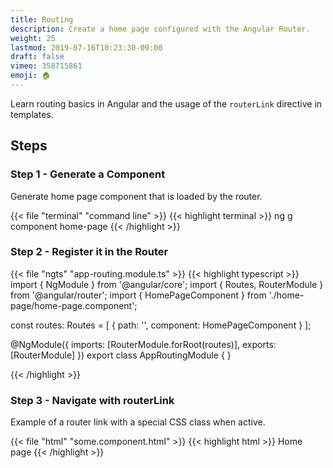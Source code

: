 ```yaml
---
title: Routing
description: Create a home page configured with the Angular Router. 
weight: 25
lastmod: 2019-07-16T10:23:30-09:00
draft: false
vimeo: 358715861
emoji: 🏠
---
```


Learn routing basics in Angular and the usage of the `routerLink` directive in templates. 

## Steps

### Step 1 - Generate a Component

Generate home page component that is loaded by the router. 

{{< file "terminal" "command line" >}}
{{< highlight terminal >}}
ng g component home-page
{{< /highlight >}}

### Step 2 - Register it in the Router

{{< file "ngts" "app-routing.module.ts" >}}
{{< highlight typescript >}}
import { NgModule } from '@angular/core';
import { Routes, RouterModule } from '@angular/router';
import { HomePageComponent } from './home-page/home-page.component';


const routes: Routes = [
  { path: '', component: HomePageComponent }
];

@NgModule({
  imports: [RouterModule.forRoot(routes)],
  exports: [RouterModule]
})
export class AppRoutingModule { }

{{< /highlight >}}

### Step 3 - Navigate with routerLink

Example of a router link with a special CSS class when active. 

{{< file "html" "some.component.html" >}}
{{< highlight html >}}
<a routerLink="/" routerLinkActive="some-css-class">Home page</a>
{{< /highlight >}}